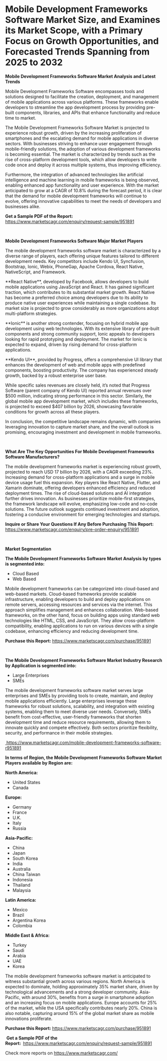 <p><h1>Mobile Development Frameworks Software Market Size, and Examines its Market Scope, with a Primary Focus on Growth Opportunities, and Forecasted Trends Spanning from 2025 to 2032</h1></p><p><strong>Mobile Development Frameworks Software Market Analysis and Latest Trends</strong></p>
<p><p>Mobile Development Frameworks Software encompasses tools and solutions designed to facilitate the creation, deployment, and management of mobile applications across various platforms. These frameworks enable developers to streamline the app development process by providing pre-built components, libraries, and APIs that enhance functionality and reduce time to market.</p><p>The Mobile Development Frameworks Software Market is projected to experience robust growth, driven by the increasing proliferation of smartphones and the escalating demand for mobile applications in diverse sectors. With businesses striving to enhance user engagement through mobile-friendly solutions, the adoption of various development frameworks is becoming essential. The market is characterized by trends such as the rise of cross-platform development tools, which allow developers to write code once and deploy it across multiple systems, thus improving efficiency.</p><p>Furthermore, the integration of advanced technologies like artificial intelligence and machine learning in mobile frameworks is being observed, enabling enhanced app functionality and user experience. With the market anticipated to grow at a CAGR of 10.8% during the forecast period, it is clear that the demand for mobile development frameworks will continue to evolve, offering innovative capabilities to meet the needs of developers and businesses alike.</p></p>
<p><strong>Get a Sample PDF of the Report:&nbsp;</strong> <a href="https://www.marketscagr.com/enquiry/request-sample/951891?utm_campaign=3166&utm_medium=2&utm_source=Github&utm_content=ia&utm_term=06032025&utm_id=mobile-development-frameworks-software">https://www.marketscagr.com/enquiry/request-sample/951891</a></p>
<p>&nbsp;</p>
<p><strong>Mobile Development Frameworks Software Major Market Players</strong></p>
<p><p>The mobile development frameworks software market is characterized by a diverse range of players, each offering unique features tailored to different development needs. Key competitors include Kendo UI, Syncfusion, Bootstrap, Ionic, Webix, PhoneGap, Apache Cordova, React Native, NativeScript, and Framework.</p><p>**React Native**, developed by Facebook, allows developers to build mobile applications using JavaScript and React. It has gained significant traction, which contributes to its substantial market growth. React Native has become a preferred choice among developers due to its ability to produce native user experiences while maintaining a single codebase. Its market size is projected to grow considerably as more organizations adopt multi-platform strategies.</p><p>**Ionic** is another strong contender, focusing on hybrid mobile app development using web technologies. With its extensive library of pre-built components and strong community support, Ionic appeals to developers looking for rapid prototyping and deployment. The market for Ionic is expected to expand, driven by rising demand for cross-platform applications.</p><p>**Kendo UI**, provided by Progress, offers a comprehensive UI library that enhances the development of web and mobile apps with predefined components, boosting productivity. The company has experienced steady growth, backed by a robust enterprise user base.</p><p>While specific sales revenues are closely held, it’s noted that Progress Software (parent company of Kendo UI) reported annual revenues over $500 million, indicating strong performance in this sector. Similarly, the global mobile app development market, which includes these frameworks, is projected to exceed $407 billion by 2026, showcasing favorable conditions for growth across all these players.</p><p>In conclusion, the competitive landscape remains dynamic, with companies leveraging innovation to capture market share, and the overall outlook is promising, encouraging investment and development in mobile frameworks.</p></p>
<p>&nbsp;</p>
<p><strong>What Are The Key Opportunities For Mobile Development Frameworks Software Manufacturers?</strong></p>
<p><p>The mobile development frameworks market is experiencing robust growth, projected to reach USD 17 billion by 2026, with a CAGR exceeding 23%. Increasing demand for cross-platform applications and a surge in mobile device usage fuel this expansion. Key players like React Native, Flutter, and Xamarin dominate, offering developers enhanced efficiency and reduced deployment times. The rise of cloud-based solutions and AI integration further drives innovation. As businesses prioritize mobile-first strategies, the framework landscape will evolve, emphasizing low-code and no-code solutions. The future outlook suggests continued investment and adoption, fostering a conducive environment for emerging technologies and startups.</p></p>
<p><strong>Inquire or Share Your Questions If Any Before Purchasing This Report:</strong> <a href="https://www.marketscagr.com/enquiry/pre-order-enquiry/951891?utm_campaign=3166&utm_medium=2&utm_source=Github&utm_content=ia&utm_term=06032025&utm_id=mobile-development-frameworks-software">https://www.marketscagr.com/enquiry/pre-order-enquiry/951891</a></p>
<p>&nbsp;</p>
<p><strong>Market Segmentation</strong></p>
<p><strong>The Mobile Development Frameworks Software Market Analysis by types is segmented into:</strong></p>
<p><ul><li>Cloud Based</li><li>Web Based</li></ul></p>
<p><p>Mobile development frameworks can be categorized into cloud-based and web-based markets. Cloud-based frameworks provide scalable infrastructure, enabling developers to build and deploy applications on remote servers, accessing resources and services via the internet. This approach simplifies management and enhances collaboration. Web-based frameworks, on the other hand, focus on building apps using standard web technologies like HTML, CSS, and JavaScript. They allow cross-platform compatibility, enabling applications to run on various devices with a single codebase, enhancing efficiency and reducing development time.</p></p>
<p><strong>Purchase this Report:&nbsp;</strong><a href="https://www.marketscagr.com/purchase/951891?utm_campaign=3166&utm_medium=2&utm_source=Github&utm_content=ia&utm_term=06032025&utm_id=mobile-development-frameworks-software">https://www.marketscagr.com/purchase/951891</a></p>
<p>&nbsp;</p>
<p><strong>The Mobile Development Frameworks Software Market Industry Research by Application is segmented into:</strong></p>
<p><ul><li>Large Enterprises</li><li>SMEs</li></ul></p>
<p><p>The mobile development frameworks software market serves large enterprises and SMEs by providing tools to create, maintain, and deploy mobile applications efficiently. Large enterprises leverage these frameworks for robust solutions, scalability, and integration with existing systems, enabling them to meet diverse user needs. Conversely, SMEs benefit from cost-effective, user-friendly frameworks that shorten development time and reduce resource requirements, allowing them to innovate quickly and compete effectively. Both sectors prioritize flexibility, security, and performance in their mobile strategies.</p></p>
<p><a href="https://www.marketscagr.com/mobile-development-frameworks-software-r951891?utm_campaign=3166&utm_medium=2&utm_source=Github&utm_content=ia&utm_term=06032025&utm_id=mobile-development-frameworks-software">&nbsp;https://www.marketscagr.com/mobile-development-frameworks-software-r951891</a></p>
<p><strong>In terms of Region, the Mobile Development Frameworks Software Market Players available by Region are:</strong></p>
<p>
    <p> <strong> North America: </strong>
        <ul>
            <li>United States</li>
            <li>Canada</li>
        </ul>
        </p> 
    <p> <strong> Europe: </strong>
        <ul>
            <li>Germany</li>
            <li>France</li>
            <li>U.K.</li>
            <li>Italy</li>
            <li>Russia</li>
        </ul>
        </p> 
    <p> <strong> Asia-Pacific: </strong>
        <ul>
            <li>China</li>
            <li>Japan</li>
            <li>South Korea</li>
            <li>India</li>
            <li>Australia</li>
            <li>China Taiwan</li>
            <li>Indonesia</li>
            <li>Thailand</li>
            <li>Malaysia</li>
        </ul>
        </p> 
    <p> <strong> Latin America: </strong>
        <ul>
            <li>Mexico</li>
            <li>Brazil</li>
            <li>Argentina Korea</li>
            <li>Colombia</li>
        </ul>
        </p> 
    <p> <strong> Middle East & Africa: </strong>
        <ul>
            <li>Turkey</li>
            <li>Saudi</li>
            <li>Arabia</li>
            <li>UAE</li>
            <li>Korea</li>
        </ul>
    </p>
    </p>
<p><p>The mobile development frameworks software market is anticipated to witness substantial growth across various regions. North America is expected to dominate, holding approximately 35% market share, driven by technological advancements and a strong developer community. Asia-Pacific, with around 30%, benefits from a surge in smartphone adoption and an increasing focus on mobile applications. Europe accounts for 25% of the market, while the USA specifically contributes nearly 20%. China is also notable, capturing around 15% of the global market share as mobile innovations proliferate.</p></p>
<p><strong>Purchase this Report: </strong><a href="https://www.marketscagr.com/purchase/951891?utm_campaign=3166&utm_medium=2&utm_source=Github&utm_content=ia&utm_term=06032025&utm_id=mobile-development-frameworks-software">https://www.marketscagr.com/purchase/951891</a></p>
<p>&nbsp;<strong>Get a Sample PDF of the Report:&nbsp;&nbsp;</strong><a href="https://www.marketscagr.com/enquiry/request-sample/951891?utm_campaign=3166&utm_medium=2&utm_source=Github&utm_content=ia&utm_term=06032025&utm_id=mobile-development-frameworks-software">https://www.marketscagr.com/enquiry/request-sample/951891</a></p>
<p><strong></strong></p>
<p>Check more reports on <a href="https://www.marketscagr.com/?utm_campaign=3166&utm_medium=2&utm_source=Github&utm_content=ia&utm_term=06032025&utm_id=mobile-development-frameworks-software">https://www.marketscagr.com/</a></p>